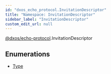 ```yaml
---
id: "dxos_echo_protocol.InvitationDescriptor"
title: "Namespace: InvitationDescriptor"
sidebar_label: "InvitationDescriptor"
custom_edit_url: null
---
```


[@dxos/echo-protocol](../modules/dxos_echo_protocol.md).InvitationDescriptor

## Enumerations

- [Type](../enums/dxos_echo_protocol.InvitationDescriptor.Type.md)
